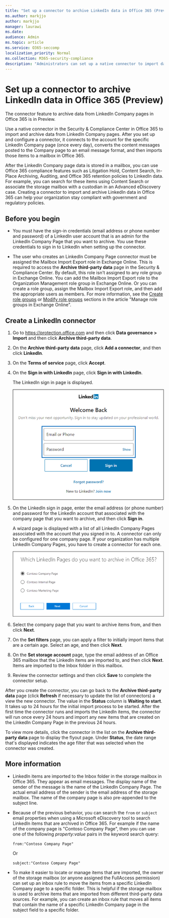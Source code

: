 ```yaml
---
title: "Set up a connector to archive LinkedIn data in Office 365 (Preview)"
ms.author: markjjo
author: markjjo
manager: laurawi
ms.date: 
audience: Admin
ms.topic: article
ms.service: O365-seccomp
localization_priority: Normal
ms.collection: M365-security-compliance
description: "Administrators can set up a native connector to import data from a LinkedIn Company Page to Office 365. This lets you archive data from third-party data sources in Office 365 so you can use compliance features such as legal hold, content search, and retention policies to manage the compliance of your organization's third-party data."
---
```


# Set up a connector to archive LinkedIn data in Office 365 (Preview)

The connector feature to archive data from LinkedIn Company pages in Office 365 is in Preview.

Use a native connector in the Security & Compliance Center in Office 365 to import and archive data from LinkedIn Company pages. After you set up and configure a connector, it connects to the account for the specific LinkedIn Company page (once every day), converts the content messages posted to the Company page to an email message format, and then imports those items to a mailbox in Office 365.

After the LinkedIn Company page data is stored in a mailbox, you can use Office 365 compliance features such as Litigation Hold, Content Search, In-Place Archiving, Auditing, and Office 365 retention policies to LinkedIn data. For example, you can search for these items using Content Search or associate the storage mailbox with a custodian in an Advanced eDiscovery case. Creating a connector to import and archive LinkedIn data in Office 365 can help your organization stay compliant with government and regulatory policies.

## Before you  begin

- You must have the sign-in credentials (email address or phone number and password) of a LinkedIn user account that is an admin for the LinkedIn Company Page that you want to archive. You use these credentials to sign in to LinkedIn when setting up the connector.

- The user who creates an LinkedIn Company Page connector must be assigned the Mailbox Import Export role in Exchange Online. This is required to access the **Archive third-party data** page in the Security & Compliance Center. By default, this role isn't assigned to any role group in Exchange Online. You can add the Mailbox Import Export role to the Organization Management role group in Exchange Online. Or you can create a role group, assign the Mailbox Import Export role, and then add the appropriate users as members. For more information, see the  [Create role groups](https://docs.microsoft.com/Exchange/permissions-exo/role-groups#create-role-groups) or [Modify role groups](https://docs.microsoft.com/Exchange/permissions-exo/role-groups#modify-role-groups) sections in the article "Manage role groups in Exchange Online".

## Create a LinkedIn connector

1. Go to <https://protection.office.com> and then click **Data governance \> Import** and then click **Archive third-party data**.

2. On the **Archive third-party data** page, click **Add a connector**, and then click **LinkedIn**.

3. On the **Terms of service** page, click **Accept**.

4. On the **Sign in with LinkedIn** page, click **Sign in with LinkedIn**.

   The LinkedIn sign in page is displayed.

   ![LinkedIn sign in page](media/LinkedInSigninPage.png)

5. On the LinkedIn sign in page, enter the email address (or phone number) and password for the LinkedIn account that associated with the company page that you want to archive, and then click **Sign in**.

   A wizard page is displayed with a list of all LinkedIn Company Pages associated with the account that you signed in to. A connector can only be configured for one company page. If your organization has multiple LinkedIn Company Pages, you have to create a connector for each one.

   ![A page with a list of LinkedIn Company Pages is displayed](media/LinkedInSelectCompanyPage.png)


6. Select the company page that you want to archive items from, and then click **Next**.

7. On the **Set filters** page, you can apply a filter to initially import items that are a certain age. Select an age, and then click **Next**.

8. On the **Set storage account** page, type the email address of an Office 365 mailbox that the LinkedIn items are imported to, and then click **Next**. Items are imported to the Inbox folder in this mailbox.

9. Review the connector settings and then click **Save** to complete the connector setup.

After you create the connector, you can go back to the **Archive third-party data** page (click **Refresh** if necessary to update the list of connectors) a view the new connector. The value in the **Status** column is **Waiting to start**. It takes up to 24 hours for the initial import process to be started. After the first time the connector runs and imports the LinkedIn items, the connector will run once every 24 hours and import any new items that are created on the LinkedIn Company Page in the previous 24 hours.

To view more details, click the connector in the list on the **Archive third-party data** page to display the flyout page. Under **Status**, the date range that's displayed indicates the age filter that was selected when the connector was created. 

## More information

- LinkedIn items are imported to the Inbox folder in the storage mailbox in Office 365. They appear as email messages. The display name of the sender of the message is the name of the LinkedIn Company Page. The actual email address of the sender is the email address of the storage mailbox. The name of the company page is also pre-appended to the subject line. 

- Because of the previous behavior, you can search the `from` or `subject` email properties when using a Microsoft eDiscovery tool to search LinkedIn items that are archived in Office 365. For example if the name of the company page is "Contoso Company Page", then you can use one of the following *property:value* pairs in the keyword search query:
   
   ```
   from:"Contoso Company Page"
   ```

    Or

   ```
   subject:"Contoso Company Page"
   ```

- To make it easier to locate or manage items that are imported, the owner of the storage mailbox (or anyone assigned the FullAccess permission) can set up an inbox rule to move the items from a specific LinkedIn Company page to a specific folder. This is helpful if the storage mailbox is used to archive items that are imported from different third-party data sources. For example, you can create an inbox rule that moves all items that contain the name of a specific LinkedIn Company page in the subject field to a specific folder.